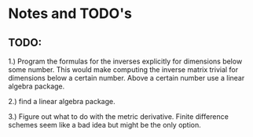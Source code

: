# Notes and TODO's




## TODO:

1.) Program the formulas for the inverses explicitly for dimensions below some number.  This would make computing the inverse matrix trivial for dimensions below a certain number.  Above a certain number use a linear algebra package.


2.) find a linear algebra package.


3.) Figure out what to do with the metric derivative.  Finite difference schemes seem like a bad idea but might be the only option.